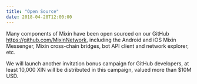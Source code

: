 ```yaml
---
title: "Open Source"
date: 2018-04-28T12:00:00
---
```


Many components of Mixin have been open sourced on our GitHub https://github.com/MixinNetwork, including the Android and iOS Mixin Messenger, Mixin cross-chain bridges, bot API client and network explorer, etc.

We will launch another invitation bonus campaign for GitHub developers, at least 10,000 XIN will be distributed in this campaign, valued more than $10M USD.
